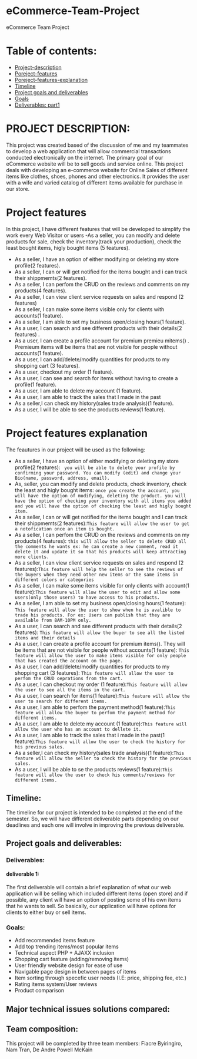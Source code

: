 # eCommerce-Team-Project
eCommerce Team Project


# Table of contents:
- [Project-description](#PROJECT-DESCRIPTION)
- [Poreject-features](#Poreject-features)
- [Poreject-features-explanation](#Poreject-features-explanation)
- [Timeline](#Timeline)
- [Project goals and deliverables](#Project-goals-and-deliverables)
- [Goals](#Goals)
- [Deliverables: part1](#deliverables)
# PROJECT DESCRIPTION:
This project was created based of the discussion of me and my teammates to develop a web application that will allow commercial transactions conducted electronically on the internet. The primary goal of our eCommerce website will be to sell goods and service online. This project deals with developing an e-commerce website for Online Sales of different items like clothes, shoes, phones and other electronics. It provides the user with a wife and varied catalog of different items available for purchase in our store.

# Project features
In this project, I have different features that will be developed to simplify the work every Web Visitor or users
 -As a seller, you can modify and delete products for sale, check the inventory(track your production), check the least bought items, higly bought items (5 features).
 - As a seller, I have an option of either modifying or deleting my store profile(2 features). 
 - As a seller, I can or will get notified for the items bought and i can track their shippmemts(2 features).
 - As a seller, I can perfom the CRUD on the reviews and comments on my products(4 features). 
 - As a seller, I can view client service requests on sales and respond (2 features)
 - As a seller, I can make some items visible only for clients with accounts(1 feature).
 - As a seller, I am able to set my business open/closing hours(1 feature).
 - As a user, I can search and see different products with their details(2 features)  .
 - As a user, I can create a profile account for premium premieu mitems() . Premieum items will be items that are not visible for people without accounts(1 feature).
 - As a user, I can add/delete/modify quantities for products to my shopping cart (3 features).
 - As a user, checkout my order (1 feature).
 - As a user, I can see and search for items without having to create a profile(1 feature).
 - As a user, I am able to delete my account (1 feature).
 - As a user, I am able to track the sales that I made in the past
 - As a seller,I can check my history(sales trade analysis)(1 feature).
 - As a user, I will be able to see the products reviews(1 feature).
 
 # Project features explanation
The feautures in our project will be used as the following: 
 
 - As a seller, I have an option of either modifying or deleting my store profile(2 features): ` you will be able to delete your profile by confirming your password. You can modify (edit) and change your Bio(name, password, address, email).`
 - As, seller, you can modify and delete products, check inventory, check the least and higly bought items: `once you create the account, you will have the option of modifying, deleting the product. you will have the option of checking your inventory with all items you added and you will have the option of checking the least and higly bought item.`
 - As a seller, I can or will get notified for the items bought and I can track their shippmemts(2 features):`This feature will allow the user to get a notofication once an item is bought.`
 - As a seller, I can perfom the CRUD on the reviews and comments on my products(4 features): `this will allow the seller to delete CRUD all the comments he wants ex: he can create a new comment, read it delete it and update it so that his products will keep attracting more clients.`
 - As a seller, I can view client service requests on sales and respond (2 features):`This feature will help the seller to see the reviews of the buyers when they need other new items or the same items in different colors or categories`
 - As a seller, I can make some items visible for only clients with account(1 feature):`This feature will allow the user to edit and allow some users(only those users) to have access to his products.`
 - As a seller, I am able to set my business open/closing hours(1 feature): `This feature will allow the user to show when he is avalible to trade his products. For ex: Users can publish that they are available from 8AM-10PM only.`
 - As a user, I can search and see different products with their details(2 features): `This feature will allow the buyer to see all the listed items and their details`
 - As a user, I can create a profile account for premium items(). They will be items that are not visible for people without accounts(1 feature): `This feature will allow the user to make items visible for only people that has created the account on the page.`
 - As a user, I can add/delete/modify quantities for products to my shopping cart (3 features): `This feature will allow the user to perfom the CRUD oeprations from the cart.`
 - As a user, I can checkout my order (1 feature):`This feature will allow the user to see all the items in the cart.`
 - As a user, I can search for items(1 feature):`This feature will allow the user to search for different items.`
 - As a user, I am able to perfom the payment method(1 feature):`This feature will allow the buyer to perfom the payment method for different items.`
 - As a user, I am able to delete my account (1 feature):`This feature will allow the user who has an account to dellete it.`
 - As a user, I am able to track the sales that i made in the past(1 feature):`This feature will allow the user to check the history for his previous sales.`
 - As a seller,I can check my history(sales trade analysis)(1 feature):`This feature will allow the seller to check the history for the previous sales.`
 - As a user, I will be able to se the products reviews(1 feature):`This feature will allow the user to check his comments/reviews for different items.`

## Timeline: 

The timeline for our project is intended to be completed at the end of the semester. So, we will have different deliverable parts depending on our deadlines and each one will involve in improving the previous deliverable.

## Project goals and deliverables:
### Deliverables:
#### deliverable 1:
The first deliverable will contain a brief explanation of what our web application will be selling which included different items (open store) and if possible, any client will have an option of posting some of his own items that he wants to sell. So basically, our application will have options for clients to either buy or sell items. 

### Goals: 
- Add recommended items feature 
- Add top trending items/most popular items
- Technical aspect PHP + AJAXX inclusion
- Shopping cart feature (adding/removing items)
- User friendly website design for ease of use
- Navigable page design in between pages of items
- Item sorting through specefic user needs (I.E: price, shipping fee, etc.)
- Rating items system/User reviews
- Product comparison
## Major technical issues solutions compared:
 

## Team composition: 

This project will be completed by three team members: Fiacre Byiringiro, Nam Tran, De Andre Powell McKain
